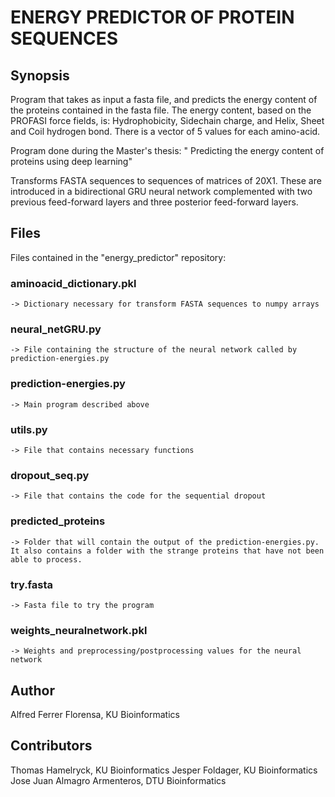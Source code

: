 # ENERGY PREDICTOR OF PROTEIN SEQUENCES

## Synopsis
Program that takes as input a fasta file, and predicts the energy content of the proteins contained in the fasta file. The energy content, based on the PROFASI force fields, is: Hydrophobicity, Sidechain charge, and Helix, Sheet and Coil hydrogen bond. There is a vector of 5 values for each amino-acid. 

Program done during the Master's thesis: " Predicting the energy content of proteins using deep learning"

Transforms FASTA sequences to sequences of matrices of 20X1. These are introduced in a bidirectional GRU neural network complemented with two previous feed-forward layers and three posterior feed-forward layers.

## Files
Files contained in the "energy_predictor" repository:

### aminoacid_dictionary.pkl  
	-> Dictionary necessary for transform FASTA sequences to numpy arrays
### neural_netGRU.py    
	-> File containing the structure of the neural network called by prediction-energies.py
### prediction-energies.py 
	-> Main program described above
### utils.py
	-> File that contains necessary functions
### dropout_seq.py
	-> File that contains the code for the sequential dropout
### predicted_proteins 
	-> Folder that will contain the output of the prediction-energies.py. It also contains a folder with the strange proteins that have not been able to process.
### try.fasta   
	-> Fasta file to try the program 
### weights_neuralnetwork.pkl
	-> Weights and preprocessing/postprocessing values for the neural network

## Author 
Alfred Ferrer Florensa, KU Bioinformatics

## Contributors
Thomas Hamelryck, KU Bioinformatics
Jesper Foldager, KU Bioinformatics
Jose Juan Almagro Armenteros, DTU Bioinformatics
